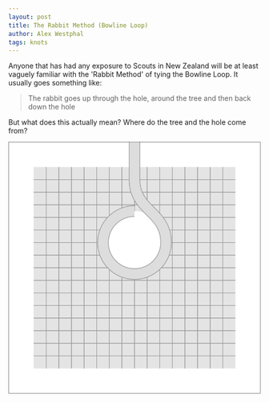 ```yaml
---
layout: post
title: The Rabbit Method (Bowline Loop)
author: Alex Westphal
tags: knots
---
```


Anyone that has had any exposure to Scouts in New Zealand will be at least vaguely familiar with the 'Rabbit Method' of
tying the Bowline Loop. It usually goes something like:

> The rabbit goes up through the hole, around the tree and then back down the hole

But what does this actually mean? Where do the tree and the hole come from?

![Tree and the Hole](/knots/rabbit1.svg)